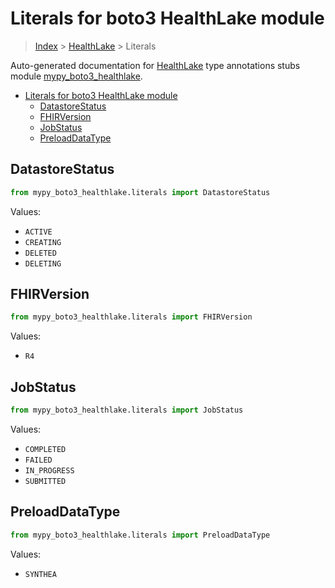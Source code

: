 # Literals for boto3 HealthLake module

> [Index](../README.md) > [HealthLake](./README.md) > Literals

Auto-generated documentation for
[HealthLake](https://boto3.amazonaws.com/v1/documentation/api/latest/reference/services/healthlake.html#HealthLake)
type annotations stubs module
[mypy_boto3_healthlake](https://pypi.org/project/mypy-boto3-healthlake/).

- [Literals for boto3 HealthLake module](#literals-for-boto3-healthlake-module)
  - [DatastoreStatus](#datastorestatus)
  - [FHIRVersion](#fhirversion)
  - [JobStatus](#jobstatus)
  - [PreloadDataType](#preloaddatatype)

## DatastoreStatus

```python
from mypy_boto3_healthlake.literals import DatastoreStatus
```

Values:

- `ACTIVE`
- `CREATING`
- `DELETED`
- `DELETING`

## FHIRVersion

```python
from mypy_boto3_healthlake.literals import FHIRVersion
```

Values:

- `R4`

## JobStatus

```python
from mypy_boto3_healthlake.literals import JobStatus
```

Values:

- `COMPLETED`
- `FAILED`
- `IN_PROGRESS`
- `SUBMITTED`

## PreloadDataType

```python
from mypy_boto3_healthlake.literals import PreloadDataType
```

Values:

- `SYNTHEA`
